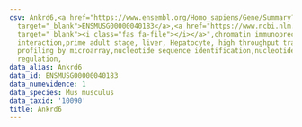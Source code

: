 ```yaml
---
csv: Ankrd6,<a href="https://www.ensembl.org/Homo_sapiens/Gene/Summary?db=core;g=ENSMUSG00000040183"
  target="_blank">ENSMUSG00000040183</a>,<a href="https://www.ncbi.nlm.nih.gov/pubmed/23834426"
  target="_blank"><i class="fas fa-file"></i></a>",chromatin immunoprecipitation assay,direct
  interaction,prime adult stage, liver, Hepatocyte, high throughput transcription
  profiling by microarray,nucleotide sequence identification,nucleotide sequence identification,transcriptional
  regulation,
data_alias: Ankrd6
data_id: ENSMUSG00000040183
data_numevidence: 1
data_species: Mus musculus
data_taxid: '10090'
title: Ankrd6
---
```

